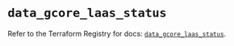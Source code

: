 # `data_gcore_laas_status`

Refer to the Terraform Registry for docs: [`data_gcore_laas_status`](https://registry.terraform.io/providers/g-core/gcorelabs/0.3.63/docs/data-sources/gcore_laas_status).
